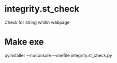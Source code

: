 # integrity.st_check
Check for string whitin webpage


# Make exe
pyinstaller --noconsole --onefile integrity.st_check.py

